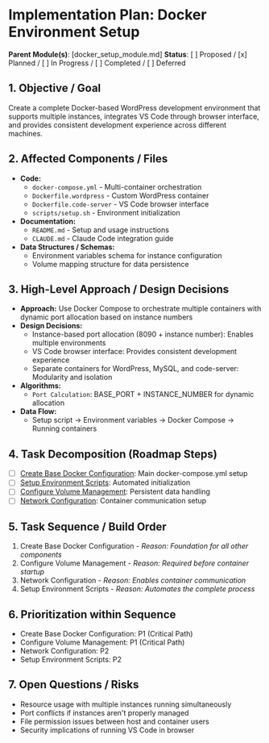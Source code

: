 # Implementation Plan: Docker Environment Setup

**Parent Module(s)**: [docker_setup_module.md]
**Status**: [ ] Proposed / [x] Planned / [ ] In Progress / [ ] Completed / [ ] Deferred

## 1. Objective / Goal
Create a complete Docker-based WordPress development environment that supports multiple instances, integrates VS Code through browser interface, and provides consistent development experience across different machines.

## 2. Affected Components / Files
*   **Code:**
    *   `docker-compose.yml` - Multi-container orchestration
    *   `Dockerfile.wordpress` - Custom WordPress container
    *   `Dockerfile.code-server` - VS Code browser interface
    *   `scripts/setup.sh` - Environment initialization
*   **Documentation:**
    *   `README.md` - Setup and usage instructions
    *   `CLAUDE.md` - Claude Code integration guide
*   **Data Structures / Schemas:**
    *   Environment variables schema for instance configuration
    *   Volume mapping structure for data persistence

## 3. High-Level Approach / Design Decisions
*   **Approach:** Use Docker Compose to orchestrate multiple containers with dynamic port allocation based on instance numbers
*   **Design Decisions:**
    *   Instance-based port allocation (8090 + instance number): Enables multiple environments
    *   VS Code browser interface: Provides consistent development experience
    *   Separate containers for WordPress, MySQL, and code-server: Modularity and isolation
*   **Algorithms:**
    *   `Port Calculation`: BASE_PORT + INSTANCE_NUMBER for dynamic allocation
*   **Data Flow:**
    *   Setup script → Environment variables → Docker Compose → Running containers

## 4. Task Decomposition (Roadmap Steps)
*   [ ] [Create Base Docker Configuration](memory-bank/task_docker_compose.md): Main docker-compose.yml setup
*   [ ] [Setup Environment Scripts](memory-bank/task_setup_scripts.md): Automated initialization
*   [ ] [Configure Volume Management](memory-bank/task_volume_config.md): Persistent data handling
*   [ ] [Network Configuration](memory-bank/task_network_config.md): Container communication setup

## 5. Task Sequence / Build Order
1.  Create Base Docker Configuration - *Reason: Foundation for all other components*
2.  Configure Volume Management - *Reason: Required before container startup*
3.  Network Configuration - *Reason: Enables container communication*
4.  Setup Environment Scripts - *Reason: Automates the complete process*

## 6. Prioritization within Sequence
*   Create Base Docker Configuration: P1 (Critical Path)
*   Configure Volume Management: P1 (Critical Path)
*   Network Configuration: P2
*   Setup Environment Scripts: P2

## 7. Open Questions / Risks
*   Resource usage with multiple instances running simultaneously
*   Port conflicts if instances aren't properly managed
*   File permission issues between host and container users
*   Security implications of running VS Code in browser